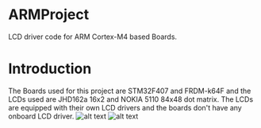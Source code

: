 # ARMProject
LCD driver code for ARM Cortex-M4 based Boards.

# Introduction
The Boards used for this project are STM32F407 and FRDM-k64F and the LCDs used are JHD162a 16x2 and NOKIA 5110 84x48 dot matrix. The LCDs are equipped with their own LCD drivers and the boards don't have any onboard LCD driver.
 ![alt text](https://images-na.ssl-images-amazon.com/images/I/51jy8enJluL._SX425_.jpg)
 ![alt text](https://5.imimg.com/data5/BR/QM/MY-9380557/nokia-5110-lcd-module-500x500.jpg)


